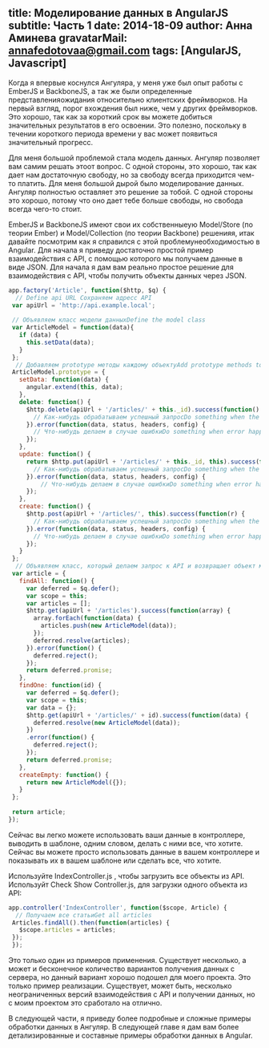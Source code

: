 title: Моделирование данных в AngularJS
subtitle: Часть 1
date: 2014-18-09
author: Анна Аминева
gravatarMail: annafedotovaa@gmail.com
tags: [AngularJS, Javascript]
---

Когда я впервые коснулся Ангуляра, у меня уже был опыт работы с EmberJS и BackboneJS, а так же были определенные представленияожидания относительно клиентских фреймворков. На первый взгляд, порог вхождения был ниже, чем у других фреймворков. Это хорошо, так как за короткий срок вы можете добиться значительных результатов в его освоении. Это полезно, поскольку в течении короткого периода времени у вас может появиться значительный прогресс.

Для меня большой проблемой стала модель данных. Ангуляр позволяет вам самим решать этоот вопрос.  С одной стороны, это хорошо, так как дает нам достаточную свободу, но за свободу всегда приходится чем-то платить. Для меня большой дырой было моделирование данных. Ангуляр полностью оставляет это решение за тобой. С одной стороны это хорошо, потому что оно дает тебе больше свободы, но свобода всегда чего-то стоит.

EmberJS и BackboneJS имеют свои их собственныеую Model/Store (по теории Ember) и Model/Collection (по теории Backbone) решенияя, итак давайте посмотрим как я справился с этой проблемунеобходимостью в Angular.
Для начала я приведу достаточно простой пример взаимодействия с API, с помощью которого мы получаем данные в виде JSON. Для начала я дам вам реально простое решение для взаимодействия с API, чтобы получить объекты данных через JSON.

```js
app.factory('Article', function($http, $q) {
  // Define api URL Сохраняем адресс API
 var apiUrl = 'http://api.example.local';
 
 // Объявляем класс модели данныхDefine the model class
 var ArticleModel = function(data){
   if (data) {
     this.setData(data);
   }
 };
  // Добавляем prototype методы каждому объектуAdd prototype methods to each object
 ArticleModel.prototype = {
   setData: function(data) {
     angular.extend(this, data);
   },
   delete: function() {
     $http.delete(apiUrl + '/articles/' + this._id).success(function() {
       // Как-нибудь обрабатываем успешный запросDo something when the request successed
     }).error(function(data, status, headers, config) {
       // Что-нибудь делаем в случае ошибкиDo something when error happens
     });
   },
   update: function() {
     return $http.put(apiUrl + '/articles/' + this._id, this).success(function() {
       // Как-нибудь обрабатываем успешный запросDo something when the request successed
     }).error(function(data, status, headers, config) {
         // Что-нибудь делаем в случае ошибкиDo something when error happens
     });
   },
   create: function() {
     $http.post(apiUrl + '/articles/', this).success(function(r) {
       // Как-нибудь обрабатываем успешный запросDo something when the request successed
     }).error(function(data, status, headers, config) {
       // Что-нибудь делаем в случае ошибкиDo something when error happens
     });
   }
 };
  // Объявляем класс, который делаем запрос к API и возвращает объект модели с промисами.Define class which request the api and return the model object with promises
 var article = {
   findAll: function() {
     var deferred = $q.defer();
     var scope = this;
     var articles = [];
     $http.get(apiUrl + '/articles').success(function(array) {
       array.forEach(function(data) {
         articles.push(new ArticleModel(data)); 
       });
       deferred.resolve(articles);
     }).error(function() {
       deferred.reject();
     });
     return deferred.promise;
   },
   findOne: function(id) {
     var deferred = $q.defer();
     var scope = this;
     var data = {};
     $http.get(apiUrl + '/articles/' + id).success(function(data) {
       deferred.resolve(new ArticleModel(data));
     })
     .error(function() {
       deferred.reject();
     });
     return deferred.promise;
   },
   createEmpty: function() {
     return new ArticleModel({});
   }
 };
 
 return article;
});
```
Сейчас вы легко можете использовать ваши данные в контроллере, выводить в шаблоне, одним словом, делать с ними все, что хотите. Сейчас вы можете просто использовать данные в вашем контроллере и показывать их в вашем шаблоне или сделать все, что хотите.

Используйте IndexController.js , чтобы загрузить все объекты из  API. Используйт Check Show Controller.js, для загрузки одного объекта из API:

```js
app.controller('IndexController', function($scope, Article) {
  // Получаем все статьиGet all articles
 Articles.findAll().then(function(articles) {
   $scope.articles = articles;
 });
 });
```
Это только один из примеров применения. Существует несколько, а может и бесконечное количество вариантов получения данных с сервера, но данный вариант хорошо подошел для моего проекта. Это только пример реализации. Существует, может быть, несколько неограниченных версий взаимодействия с API и получении данных, но с моим проектом это сработало на отлично.

В следующей части, я приведу более подробные и сложные примеры обработки данных в Ангуляр. В следующей главе я дам вам более детализированные и составные примеры обработки данных в Angular.
